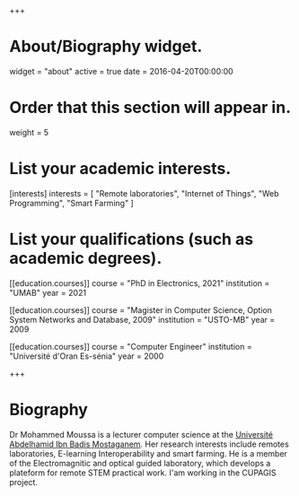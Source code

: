 +++
# About/Biography widget.
widget = "about"
active = true
date = 2016-04-20T00:00:00

# Order that this section will appear in.
weight = 5

# List your academic interests.
[interests]
  interests = [
    "Remote laboratories",
    "Internet of Things",
    "Web Programming",
    "Smart Farming"
  ]

# List your qualifications (such as academic degrees).
[[education.courses]]
  course = "PhD in Electronics, 2021"
  institution = "UMAB"
  year = 2021

[[education.courses]]
  course = "Magister in Computer Science, Option System Networks and Database, 2009"
  institution = "USTO-MB"
  year = 2009

[[education.courses]]
  course = "Computer Engineer"
  institution = "Université d'Oran Es-sénia"
  year = 2000


 
+++

# Biography

Dr Mohammed Moussa is a lecturer computer science at the [Université Abdelhamid Ibn Badis Mostaganem](https://www.univ-mosta.dz). Her research interests include remotes laboratories, E-learning Interoperability and smart farming. He is a member of the Electromagnitic and optical guided laboratory, which develops a plateform for remote STEM practical work. I'am working in the CUPAGIS project.

